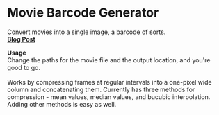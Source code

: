# **Movie Barcode Generator**
Convert movies into a single image, a barcode of sorts.    
**[Blog Post]()** 


**Usage**   
Change the paths for the movie file and the output location, and you're good to go.  <br /> <br />
Works by compressing frames at regular intervals into a one-pixel wide column and concatenating them. Currently has three methods for compression - mean values, median values, and bucubic interpolation. Adding other methods is easy as well.  

